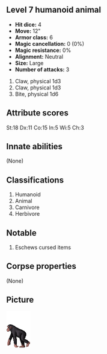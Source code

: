 ## Level 7 humanoid animal
- **Hit dice:** 4
- **Move:** 12"
- **Armor class:** 6
- **Magic cancellation:** 0 (0%)
- **Magic resistance:** 0%
- **Alignment:** Neutral
- **Size:** Large
- **Number of attacks:** 3
1. Claw, physical 1d3
2. Claw, physical 1d3
3. Bite, physical 1d6
## Attribute scores
St:18 Dx:11 Co:15 In:5 Wi:5 Ch:3
## Innate abilities
(None)
## Classifications
1. Humanoid
2. Animal
3. Carnivore
4. Herbivore
## Notable
1. Eschews cursed items
## Corpse properties
(None)
## Picture
![Ape](https://github.com/hyvanmielenpelit/GnollHackTileSet/blob/main/Monsters/ape/ape.png)
